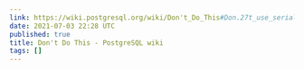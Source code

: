 ```yaml
---
link: https://wiki.postgresql.org/wiki/Don't_Do_This#Don.27t_use_serial
date: 2021-07-03 22:28 UTC
published: true
title: Don't Do This - PostgreSQL wiki
tags: []
---
```



